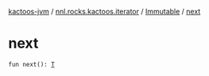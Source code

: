 [kactoos-jvm](../../index.md) / [nnl.rocks.kactoos.iterator](../index.md) / [Immutable](index.md) / [next](./next.md)

# next

`fun next(): `[`T`](index.md#T)